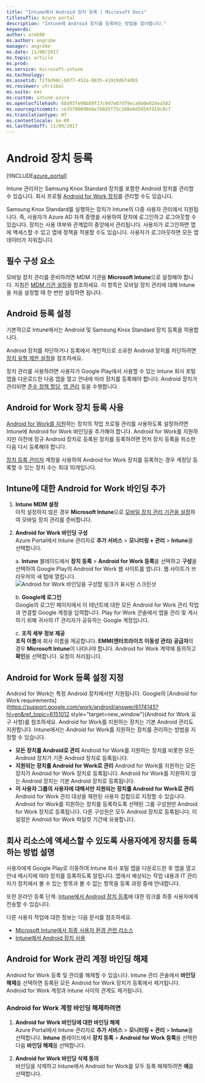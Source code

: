 ```yaml
---
title: "Intune에서 Android 장치 등록 | Microsoft Docs"
titlesuffix: Azure portal
description: "Intune에 Android 장치를 등록하는 방법을 알아봅니다."
keywords: 
author: arob98
ms.author: angrobe
manager: angrobe
ms.date: 11/08/2017
ms.topic: article
ms.prod: 
ms.service: microsoft-intune
ms.technology: 
ms.assetid: f276d98c-b077-452a-8835-41919d674db5
ms.reviewer: chrisbal
ms.suite: ems
ms.custom: intune-azure
ms.openlocfilehash: 68d93fe98b89f27c947e07d79eca9a0e02dea582
ms.sourcegitcommit: ce35790090ebe768d5f75c108e8d5934fd19c8c7
ms.translationtype: HT
ms.contentlocale: ko-KR
ms.lasthandoff: 11/09/2017
---
```

# <a name="enroll-android-devices"></a>Android 장치 등록

[!INCLUDE[azure_portal](./includes/azure_portal.md)]

Intune 관리자는 Samsung Knox Standard 장치를 포함한 Android 장치를 관리할 수 있습니다. 회사 프로필 [Android for Work 장치](#enable-enrollment-of-android-for-work-devices)를 관리할 수도 있습니다.

Samsung Knox Standard를 실행하는 장치가 Intune의 다중 사용자 관리에서 지원됩니다. 즉, 사용자가 Azure AD 자격 증명을 사용하여 장치에 로그인하고 로그아웃할 수 있습니다. 장치는 사용 여부와 관계없이 중앙에서 관리됩니다. 사용자가 로그인하면 앱에 액세스할 수 있고 앱에 정책을 적용할 수도 있습니다. 사용자가 로그아웃하면 모든 앱 데이터가 지워집니다.

## <a name="prerequisite"></a>필수 구성 요소

모바일 장치 관리를 준비하려면 MDM 기관을 **Microsoft Intune**으로 설정해야 합니다. 지침은 [MDM 기관 설정](mdm-authority-set.md)을 참조하세요. 이 항목은 모바일 장치 관리에 대해 Intune을 처음 설정할 때 한 번만 설정하면 됩니다.

## <a name="set-up-android-enrollment"></a>Android 등록 설정

기본적으로 Intune에서는 Android 및 Samsung Knox Standard 장치 등록을 허용합니다.

Android 장치를 차단하거나 등록에서 개인적으로 소유한 Android 장치를 차단하려면 [장치 유형 제한 설정](enrollment-restrictions-set.md)을 참조하세요.

장치 관리를 사용하려면 사용자가 Google Play에서 사용할 수 있는 Intune 회사 포털 앱을 다운로드한 다음 앱을 열고 안내에 따라 장치를 등록해야 합니다. Android 장치가 관리되면 [준수 정책 할당](compliance-policy-create-android.md), [앱 관리](app-management.md) 등을 수행합니다.

## <a name="enable-enrollment-of-android-for-work-devices"></a>Android for Work 장치 등록 사용

[Android for Work를 지원](https://support.google.com/work/android/answer/6174145?hl=en&ref_topic=6151012)하는 장치의 작업 프로필 관리를 사용하도록 설정하려면 Intune에 Android for Work 바인딩을 추가해야 합니다. Android for Work를 지원하지만 이전에 정규 Android 장치로 등록된 장치를 등록하려면 먼저 장치 등록을 취소한 다음 다시 등록해야 합니다.

[장치 등록 관리자](device-enrollment-manager-enroll.md) 계정을 사용하여 Android for Work 장치를 등록하는 경우 계정당 등록할 수 있는 장치 수는 최대 10개입니다.

## <a name="add-android-for-work-binding-for-intune"></a>Intune에 대한 Android for Work 바인딩 추가

1. **Intune MDM 설정**<br>
아직 설정하지 않은 경우 **Microsoft Intune**으로 [모바일 장치 관리 기관을 설정](mdm-authority-set.md)하여 모바일 장치 관리를 준비합니다.
2. **Android for Work 바인딩 구성**<br>
    Azure Portal에서 Intune 관리자로 **추가 서비스** > **모니터링 + 관리** > **Intune**을 선택합니다.

   a. **Intune** 블레이드에서 **장치 등록** > **Android for Work 등록**을 선택하고 **구성**을 선택하여 Google Play의 Android for Work 웹 사이트를 엽니다. 웹 사이트가 브라우저의 새 탭에 열립니다.
   ![Android for Work 바인딩을 구성할 링크가 표시된 스크린샷](./media/android-work-bind.png)

   b. **Google에 로그인**<br>
   Google의 로그인 페이지에서 이 테넌트에 대한 모든 Android for Work 관리 작업과 연결할 Google 계정을 입력합니다. Play for Work 콘솔에서 앱을 관리 및 게시하기 위해 귀사의 IT 관리자가 공유하는 Google 계정입니다.

   c. **조직 세부 정보 제공**<br>
   **조직 이름**에 회사 이름을 제공합니다. **EMM(엔터프라이즈 이동성 관리) 공급자**의 경우 **Microsoft Intune**이 나타나야 합니다. Android for Work 계약에 동의하고 **확인**을 선택합니다. 요청이 처리됩니다.

## <a name="specify-android-for-work-enrollment-settings"></a>Android for Work 등록 설정 지정
   Android for Work는 특정 Android 장치에서만 지원됩니다. Google의 [Android for Work requirements](https://support.google.com/work/android/answer/6174145?hl=en&ref_topic=6151012 style="target=new_window")(Android for Work 요구 사항)를 참조하세요. Android for Work를 지원하는 장치는 기본 Android 관리도 지원합니다. Intune에서는 Android for Work를 지원하는 장치를 관리하는 방법을 지정할 수 있습니다.

   - **모든 장치를 Android로 관리** Android for Work를 지원하는 장치를 비롯한 모든 Android 장치가 기존 Android 장치로 등록됩니다.
   - **지원되는 장치를 Android for Work로 관리** Android for Work를 지원하는 모든 장치가 Android for Work 장치로 등록됩니다. Android for Work를 지원하지 않는 Android 장치는 기본 Android 장치로 등록됩니다.
   - **이 사용자 그룹의 사용자에 대해서만 지원되는 장치를 Android for Work로 관리** Android for Work 관리 대상을 제한된 사용자 집합으로 지정할 수 있습니다. Android for Work를 지원하는 장치를 등록하도록 선택된 그룹 구성원만 Android for Work 장치로 등록됩니다. 다른 구성원은 모두 Android 장치로 등록됩니다. 이 설정은 Android for Work 파일럿 기간에 유용합니다.

<!--  ## Next steps for Android for Work
After configuring the Android for Work binding and settings, you can do the following:
- [Deploy Android for Work apps](android-for-work-apps.md)
- [Add Android for Work configuration policies](android-for-work-policy-settings-in-microsoft-intune.md)  -->

## <a name="tell-your-users-how-to-enroll-their-devices-to-access-company-resources"></a>회사 리소스에 액세스할 수 있도록 사용자에게 장치를 등록하는 방법 설명

사용자에게 Google Play로 이동하여 Intune 회사 포털 앱을 다운로드한 후 앱을 열고 안내 메시지에 따라 장치를 등록하도록 알립니다. 앱에서 예상되는 작업 내용과 IT 관리자가 장치에서 볼 수 있는 항목과 볼 수 없는 항목을 등록 과정 중에 안내합니다.

또한 온라인 등록 단계: [Intune에서 Android 장치 등록](https://docs.microsoft.com/intune-user-help/enroll-your-device-in-intune-android)에 대한 링크를 최종 사용자에게 전송할 수 있습니다.

다른 사용자 작업에 대한 정보는 다음 문서를 참조하세요.

- [Microsoft Intune에서 최종 사용자 환경 관련 리소스](end-user-educate.md)
- [Intune에서 Android 장치 사용](https://docs.microsoft.com/intune-user-help/using-your-android-device-with-intune)

## <a name="unbind-your-android-for-work-administrative-account"></a>Android for Work 관리 계정 바인딩 해제

Android for Work 등록 및 관리를 해제할 수 있습니다. Intune 관리 콘솔에서 **바인딩 해제**를 선택하면 등록된 모든 Android for Work 장치가 등록에서 제거됩니다. Android for Work 계정과 Intune 사이의 관계도 제거됩니다.

### <a name="to-unbind-an-android-for-work-account"></a>Android for Work 계정 바인딩 해제하려면

1. **Android for Work 바인딩에 대한 바인딩 해제**<br>
    Azure Portal에서 Intune 관리자로 **추가 서비스** > **모니터링 + 관리** > **Intune**을 선택합니다.  **Intune** 블레이드에서 **장치 등록** > **Android for Work 등록**을 선택한 다음 **바인딩 해제**를 선택합니다.

2. **Android for Work 바인딩 삭제 동의**<br>
  바인딩을 삭제하고 Intune에서 Android for Work를 모두 등록 해제하려면 **예**를 선택합니다.
